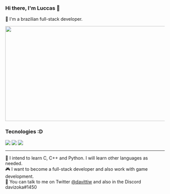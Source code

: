 ### Hi there, I'm Luccas 👋

👾 I'm a brazilian full-stack developer.

<img src="https://i.pinimg.com/originals/9c/e8/7b/9ce87b79af40a4ecbdb07b1f423b707f.gif" width="600" height="300">
 
 ### Tecnologies :D
<img src="https://img.shields.io/badge/HTML-0DBA26?style=for-the-badge&logo=html5&logoColor=white"> <img src="https://img.shields.io/badge/JavaScript-03A100?style=for-the-badge&logo=javascript&logoColor=white">
 <img src="https://img.shields.io/badge/CSS-49B00E?&style=for-the-badge&logo=css3&logoColor=white">
 <hr>

📄 I intend to learn C, C++ and Python. I will learn other languages as needed.  
🎮 I want to become a full-stack developer and also work with game development.  
💬 You can talk to me on Twitter <a href="https://twitter.com/davittiw" target="_blank">@davittiw</a> and also in the Discord davizoka#1450
